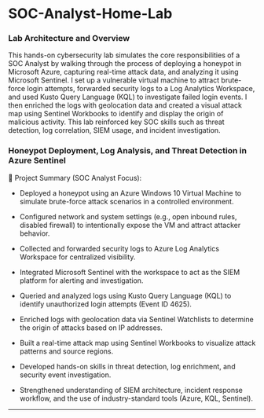 # SOC-Analyst-Home-Lab

### Lab Architecture and Overview
This hands-on cybersecurity lab simulates the core responsibilities of a SOC Analyst by walking through the process of deploying a honeypot in Microsoft Azure, capturing real-time attack data, and analyzing it using Microsoft Sentinel. I set up a vulnerable virtual machine to attract brute-force login attempts, forwarded security logs to a Log Analytics Workspace, and used Kusto Query Language (KQL) to investigate failed login events. I then enriched the logs with geolocation data and created a visual attack map using Sentinel Workbooks to identify and display the origin of malicious activity. This lab reinforced key SOC skills such as threat detection, log correlation, SIEM usage, and incident investigation.

### Honeypot Deployment, Log Analysis, and Threat Detection in Azure Sentinel

📌 Project Summary (SOC Analyst Focus):
- Deployed a honeypot using an Azure Windows 10 Virtual Machine to simulate brute-force attack scenarios in a controlled environment.

- Configured network and system settings (e.g., open inbound rules, disabled firewall) to intentionally expose the VM and attract attacker behavior.

- Collected and forwarded security logs to Azure Log Analytics Workspace for centralized visibility.

- Integrated Microsoft Sentinel with the workspace to act as the SIEM platform for alerting and investigation.

- Queried and analyzed logs using Kusto Query Language (KQL) to identify unauthorized login attempts (Event ID 4625).

- Enriched logs with geolocation data via Sentinel Watchlists to determine the origin of attacks based on IP addresses.

- Built a real-time attack map using Sentinel Workbooks to visualize attack patterns and source regions.

- Developed hands-on skills in threat detection, log enrichment, and security event investigation.

- Strengthened understanding of SIEM architecture, incident response workflow, and the use of industry-standard tools (Azure, KQL, Sentinel).

---




